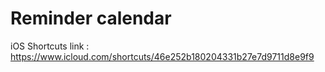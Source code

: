 
# Reminder calendar

iOS Shortcuts link : https://www.icloud.com/shortcuts/46e252b180204331b27e7d9711d8e9f9
